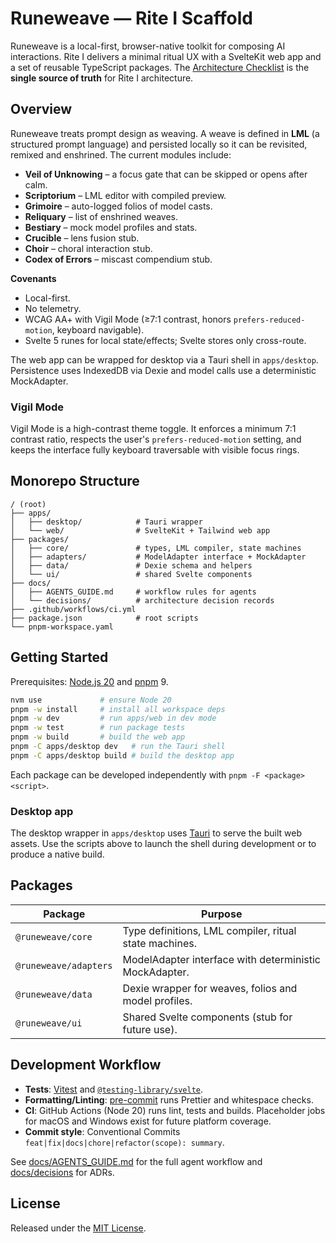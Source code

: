 # Runeweave — Rite I Scaffold

Runeweave is a local-first, browser-native toolkit for composing AI interactions. Rite I delivers a minimal ritual UX with a SvelteKit web app and a set of reusable TypeScript packages.
The [Architecture Checklist](docs/ARCHITECTURE_CHECKLIST.md) is the **single source of truth** for Rite I architecture.

## Overview

Runeweave treats prompt design as weaving. A weave is defined in **LML** (a structured prompt language) and persisted locally so it can be revisited, remixed and enshrined. The current modules include:

- **Veil of Unknowing** – a focus gate that can be skipped or opens after calm.
- **Scriptorium** – LML editor with compiled preview.
- **Grimoire** – auto-logged folios of model casts.
- **Reliquary** – list of enshrined weaves.
- **Bestiary** – mock model profiles and stats.
- **Crucible** – lens fusion stub.
- **Choir** – choral interaction stub.
- **Codex of Errors** – miscast compendium stub.

**Covenants**

- Local-first.
- No telemetry.
- WCAG AA+ with Vigil Mode (≥7:1 contrast, honors `prefers-reduced-motion`, keyboard navigable).
- Svelte 5 runes for local state/effects; Svelte stores only cross-route.

The web app can be wrapped for desktop via a Tauri shell in `apps/desktop`. Persistence uses IndexedDB via Dexie and model calls use a deterministic MockAdapter.

### Vigil Mode

Vigil Mode is a high-contrast theme toggle. It enforces a minimum 7:1 contrast ratio, respects the user's `prefers-reduced-motion` setting, and keeps the interface fully keyboard traversable with visible focus rings.

## Monorepo Structure

```
/ (root)
├── apps/
│   ├── desktop/            # Tauri wrapper
│   └── web/                # SvelteKit + Tailwind web app
├── packages/
│   ├── core/               # types, LML compiler, state machines
│   ├── adapters/           # ModelAdapter interface + MockAdapter
│   ├── data/               # Dexie schema and helpers
│   └── ui/                 # shared Svelte components
├── docs/
│   ├── AGENTS_GUIDE.md     # workflow rules for agents
│   └── decisions/          # architecture decision records
├── .github/workflows/ci.yml
├── package.json            # root scripts
└── pnpm-workspace.yaml
```

## Getting Started

Prerequisites: [Node.js 20](https://nodejs.org/) and [pnpm](https://pnpm.io) 9.

```bash
nvm use             # ensure Node 20
pnpm -w install     # install all workspace deps
pnpm -w dev         # run apps/web in dev mode
pnpm -w test        # run package tests
pnpm -w build       # build the web app
pnpm -C apps/desktop dev   # run the Tauri shell
pnpm -C apps/desktop build # build the desktop app
```

Each package can be developed independently with `pnpm -F <package> <script>`.

### Desktop app

The desktop wrapper in `apps/desktop` uses [Tauri](https://tauri.app/) to serve the built web assets.
Use the scripts above to launch the shell during development or to produce a native build.

## Packages

| Package               | Purpose                                                |
| --------------------- | ------------------------------------------------------ |
| `@runeweave/core`     | Type definitions, LML compiler, ritual state machines. |
| `@runeweave/adapters` | ModelAdapter interface with deterministic MockAdapter. |
| `@runeweave/data`     | Dexie wrapper for weaves, folios and model profiles.   |
| `@runeweave/ui`       | Shared Svelte components (stub for future use).        |

## Development Workflow

- **Tests**: [Vitest](https://vitest.dev/) and [`@testing-library/svelte`](https://testing-library.com/docs/svelte-testing-library/intro/).
- **Formatting/Linting**: [pre-commit](https://pre-commit.com/) runs Prettier and whitespace checks.
- **CI**: GitHub Actions (Node 20) runs lint, tests and builds. Placeholder jobs for macOS and Windows exist for future platform coverage.
- **Commit style**: Conventional Commits `feat|fix|docs|chore|refactor(scope): summary`.

See [docs/AGENTS_GUIDE.md](docs/AGENTS_GUIDE.md) for the full agent workflow and [docs/decisions](docs/decisions) for ADRs.

## License

Released under the [MIT License](LICENSE).
